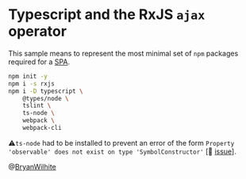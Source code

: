 # Typescript and the RxJS `ajax` operator

This sample means to represent the most minimal set of `npm` packages required for a [SPA](https://en.wikipedia.org/wiki/Single-page_application).

```bash
npm init -y
npm i -s rxjs
npm i -D typescript \
    @types/node \
    tslint \
    ts-node \
    webpack \
    webpack-cli
```

⚠`ts-node` had to be installed to prevent an error of the form `Property 'observable' does not exist on type 'SymbolConstructor'` [📖 [issue](https://github.com/ReactiveX/rxjs/issues/3674)].

@[BryanWilhite](https://twitter.com/BryanWilhite)
